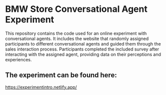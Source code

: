 # BMW Store Conversational Agent Experiment

This repository contains the code used for an online experiment with conversational agents. It includes the website that randomly assigned participants to different conversational agents and guided them through the sales interaction process. Participants completed the included survey after interacting with the assigned agent, providing data on their perceptions and experiences.

## The experiment can be found here: 
https://experimentintro.netlify.app/
